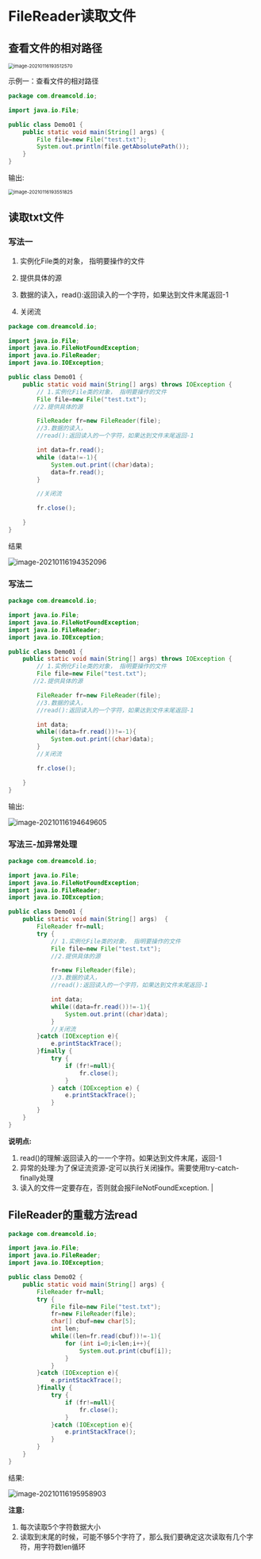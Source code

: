 # FileReader读取文件

## 查看文件的相对路径

<img src="images/image-20210116193512570.png" alt="image-20210116193512570" style="zoom:67%;" />

示例一：查看文件的相对路径

```java
package com.dreamcold.io;

import java.io.File;

public class Demo01 {
    public static void main(String[] args) {
        File file=new File("test.txt");
        System.out.println(file.getAbsolutePath());
    }
}

```

输出:

<img src="images/image-20210116193551825.png" alt="image-20210116193551825" style="zoom:67%;" />



## 读取txt文件

### 写法一

1. 实例化File类的对象， 指明要操作的文件

2. 提供具体的源

3. 数据的读入，read():返回读入的一个字符，如果达到文件末尾返回-1

4. 关闭流

```java
package com.dreamcold.io;

import java.io.File;
import java.io.FileNotFoundException;
import java.io.FileReader;
import java.io.IOException;

public class Demo01 {
    public static void main(String[] args) throws IOException {
        // 1.实例化File类的对象， 指明要操作的文件
        File file=new File("test.txt");
       //2.提供具体的源

        FileReader fr=new FileReader(file);
        //3.数据的读入，
        //read():返回读入的一个字符，如果达到文件末尾返回-1

        int data=fr.read();
        while (data!=-1){
            System.out.print((char)data);
            data=fr.read();
        }

        //关闭流

        fr.close();

    }
}
```



结果

![image-20210116194352096](images/image-20210116194352096.png)

### 写法二

```java
package com.dreamcold.io;

import java.io.File;
import java.io.FileNotFoundException;
import java.io.FileReader;
import java.io.IOException;

public class Demo01 {
    public static void main(String[] args) throws IOException {
        // 1.实例化File类的对象， 指明要操作的文件
        File file=new File("test.txt");
       //2.提供具体的源

        FileReader fr=new FileReader(file);
        //3.数据的读入，
        //read():返回读入的一个字符，如果达到文件末尾返回-1

        int data;
        while((data=fr.read())!=-1){
            System.out.print((char)data);
        }
        //关闭流

        fr.close();

    }
}
```

输出:

![image-20210116194649605](images/image-20210116194649605.png)

### 写法三-加异常处理

```java
package com.dreamcold.io;

import java.io.File;
import java.io.FileNotFoundException;
import java.io.FileReader;
import java.io.IOException;

public class Demo01 {
    public static void main(String[] args)  {
        FileReader fr=null;
        try {
            // 1.实例化File类的对象， 指明要操作的文件
            File file=new File("test.txt");
            //2.提供具体的源

            fr=new FileReader(file);
            //3.数据的读入，
            //read():返回读入的一个字符，如果达到文件末尾返回-1

            int data;
            while((data=fr.read())!=-1){
                System.out.print((char)data);
            }
            //关闭流
        }catch (IOException e){
            e.printStackTrace();
        }finally {
            try {
                if (fr!=null){
                    fr.close();
                }
            } catch (IOException e) {
                e.printStackTrace();
            }
        }
    }
}

```

**说明点:**

1. read()的理解:返回读入的一一个字符。如果达到文件末尾，返回-1
2. 异常的处理:为了保证流资源-定可以执行关闭操作。需要使用try-catch-finally处理
3. 读入的文件一定要存在，否则就会报FileNotFoundException. |



## FileReader的重载方法read

```java
package com.dreamcold.io;

import java.io.File;
import java.io.FileReader;
import java.io.IOException;

public class Demo02 {
    public static void main(String[] args) {
        FileReader fr=null;
        try {
            File file=new File("test.txt");
            fr=new FileReader(file);
            char[] cbuf=new char[5];
            int len;
            while((len=fr.read(cbuf))!=-1){
                for (int i=0;i<len;i++){
                    System.out.print(cbuf[i]);
                }
            }
        }catch (IOException e){
            e.printStackTrace();
        }finally {
            try {
                if (fr!=null){
                    fr.close();
                }
            }catch (IOException e){
                e.printStackTrace();
            }
        }
    }
}

```

结果:

![image-20210116195958903](images/image-20210116195958903.png)

**注意:**

1. 每次读取5个字符数据大小
2. 读取到末尾的时候，可能不够5个字符了，那么我们要确定这次读取有几个字符，用字符数len循环

